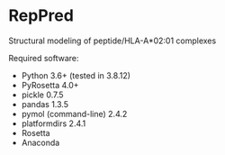 # RepPred
Structural modeling of peptide/HLA-A*02:01 complexes

Required software:
- Python 3.6+ (tested in 3.8.12)
- PyRosetta 4.0+
- pickle 0.7.5
- pandas 1.3.5
- pymol (command-line) 2.4.2
- platformdirs 2.4.1
- Rosetta
- Anaconda
